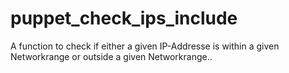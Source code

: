 # puppet_check_ips_include
A function to check if either a given IP-Addresse is within a given Networkrange or outside a given Networkrange.. 
